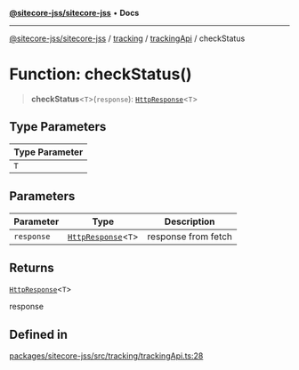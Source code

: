 [**@sitecore-jss/sitecore-jss**](../../../../README.md) • **Docs**

***

[@sitecore-jss/sitecore-jss](../../../../README.md) / [tracking](../../../README.md) / [trackingApi](../README.md) / checkStatus

# Function: checkStatus()

> **checkStatus**\<`T`\>(`response`): [`HttpResponse`](../../../../index/interfaces/HttpResponse.md)\<`T`\>

## Type Parameters

| Type Parameter |
| ------ |
| `T` |

## Parameters

| Parameter | Type | Description |
| ------ | ------ | ------ |
| `response` | [`HttpResponse`](../../../../index/interfaces/HttpResponse.md)\<`T`\> | response from fetch |

## Returns

[`HttpResponse`](../../../../index/interfaces/HttpResponse.md)\<`T`\>

response

## Defined in

[packages/sitecore-jss/src/tracking/trackingApi.ts:28](https://github.com/Sitecore/jss/blob/66dbe29bcafc730605f916c533e5227741eba3b6/packages/sitecore-jss/src/tracking/trackingApi.ts#L28)
